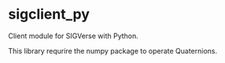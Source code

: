 sigclient_py
============

Client module for SIGVerse with Python.

This library requrire the numpy package to operate Quaternions.

